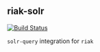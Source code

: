 ## riak-solr
[![Build Status](https://travis-ci.org/Sentenai/riak-solr.svg?branch=master)](https://travis-ci.org/Sentenai/riak-solr)

`solr-query` integration for `riak`
